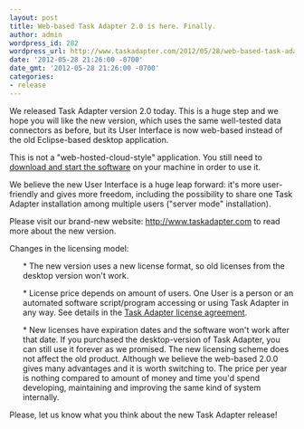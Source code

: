 ```yaml
---
layout: post
title: Web-based Task Adapter 2.0 is here. Finally.
author: admin
wordpress_id: 282
wordpress_url: http://www.taskadapter.com/2012/05/28/web-based-task-adapter-2-0-0-is-here-finally/
date: '2012-05-28 21:26:00 -0700'
date_gmt: '2012-05-28 21:26:00 -0700'
categories:
- release
---
```

<p>We released Task Adapter version 2.0 today. This is a huge step and we hope you will like the new version, which uses the same well-tested data connectors as before, but its User Interface is now web-based instead of the old Eclipse-based desktop application.</p>
<p>This is not a "web-hosted-cloud-style" application. You still need to <a href="/docs/installation/">download and start the software</a> on your machine in order to use it.</p>
<p>We believe the new User Interface is a huge leap forward: it's more user-friendly and gives more freedom, including the possibility to share one Task Adapter installation among multiple users ("server mode" installation).</p>
<p>Please visit our brand-new website: <a href="/">http://www.taskadapter.com</a> to read more about the new version.</p>
<p>Changes in the licensing model:</p>
<ul>
* The new version uses a new license format, so old licenses from the desktop version won't work.

</ul></p>
<ul>
* License price depends on amount of users. One User is a person or an automated software script/program accessing or using Task Adapter in any way. See details in the <a href="/license-agreement">Task Adapter license agreement</a>.

</ul></p>
<ul>
* New licenses have expiration dates and the software won't work after that date. If you purchased the    desktop-version of  Task Adapter, you can still use it forever as we promised. The new licensing scheme does not affect the old product. Although we believe the web-based 2.0.0 gives many advantages and it is worth switching to. The price per year is nothing compared to amount of money and time you'd spend developing, maintaining and improving the same kind of system internally.

</ul></p>
<div>Please, let us know what you think about the new Task Adapter release!</div></p>
